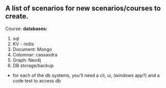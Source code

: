 ## A list of scenarios for new scenarios/courses to create.

Course: **databases:**
  1. sql
  2. KV - redis
  3. Document: Mongo
  4. Columnar: cassasdra
  5. Graph: Neo4j
  6. DB storage/backup
  *  for each of the db systems, you'll need a cli, ui, (windows app?) and a code test to access db
